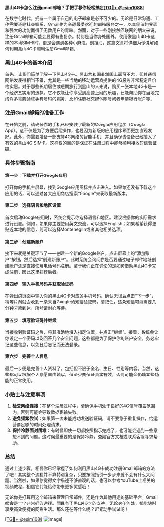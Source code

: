 **黑山4G卡怎么注册gmail邮箱？手把手教你轻松搞定[[TG💪+ @esim1088](https://t.me/s/esim1088)]**

在数字化时代，拥有一个属于自己的电子邮箱是必不可少的。无论是日常沟通、工作需要还是社交娱乐，Gmail作为全球最受欢迎的邮箱服务之一，以其简洁的界面和强大的功能赢得了无数用户的青睐。然而，对于一些刚接触互联网的朋友来说，注册Gmail邮箱可能会显得有些复杂。特别是当你身处国外，使用像黑山4G卡这样的本地SIM卡时，更是会遇到各种小麻烦。别担心，这篇文章将详细为你讲解如何利用黑山4G卡顺利注册Gmail邮箱。

### 黑山4G卡的基本介绍

首先，让我们简单了解一下黑山4G卡。黑山共和国虽然国土面积不大，但其通信网络发展得相当不错，尤其是一些当地的移动运营商提供的4G服务非常稳定且价格实惠。对于那些长期居住或短期旅行到黑山的人来说，购买一张本地4G卡是一个经济又实用的选择。它不仅能让你享受到高速上网的乐趣，还能帮助你在当地完成许多需要验证手机号码的服务，比如注册社交媒体账号或者申请银行账户等。

### 注册Gmail邮箱的准备工作

在开始之前，请确保你的手机已经安装了最新的Google应用程序（Google App）。这不仅是为了方便后续操作，也是因为新版的应用程序界面更加直观友好。此外，你需要准备一部支持4G网络的智能手机，并且确保该设备已经插入了有效的黑山4G SIM卡。这样做的目的是保证在注册过程中能够顺利接收短信验证码。

### 具体步骤指南

#### 第一步：下载并打开Google应用

打开你的手机主屏幕，找到Google应用图标并点击进入。如果你还没有下载这个应用的话，可以通过各大应用商店搜索“Google”来获取最新版本。

#### 第二步：选择语言和地区设置

首次启动Google应用时，系统会提示你选择语言和地区。建议根据你的实际需求进行设置。例如，如果你主要使用英文交流，可以选择English；如果希望获得更贴近本地的信息，则可以选择Montenegrin或者其他相关选项。

#### 第三步：创建新账户

接下来就是关键环节了——创建一个新的Google账户。点击屏幕上的“添加账户”按钮，然后选择“创建新账户”。此时系统会询问你是否要通过电子邮件地址创建账户还是直接使用电话号码注册。鉴于我们正在讨论的是如何借助黑山4G卡完成注册，因此这里推荐后者。

#### 第四步：输入手机号码并获取验证码

在弹出的页面中输入你的黑山4G卡对应的手机号码。确认无误后点击“下一步”，稍等片刻就会收到一条来自Google的短信验证码。请记住，这条短信可能需要几分钟才能到达，所以请耐心等待。

#### 第五步：填写验证码并继续

当接收到验证码之后，将其准确地填入指定位置，并点击“继续”。接着，系统会让你设定一个密码以及回答几个安全问题，这些都是为了保护你的账户安全。务必牢记这些信息，以免日后忘记而无法登录。

#### 第六步：完善个人信息

最后一步便是完善个人资料了。包括但不限于全名、生日、性别等内容。当然，这些都可以根据个人意愿自由填写，但至少要保证真实有效，否则可能会影响某些功能的正常使用。

### 小贴士与注意事项

1. **检查网络连接**：在整个注册过程中，请确保手机处于良好的4G信号覆盖范围内，否则可能会导致数据传输失败。
2. **避免频繁尝试**：如果第一次未能成功发送验证码，请不要急于重复操作，给运营商足够的时间处理请求。
3. **保持冷静面对困难**：有时候即使一切都按照指示完成了，也可能会遇到一些意想不到的问题。这时候最重要的是保持冷静，查阅官方文档或联系客服寻求帮助。

### 总结

通过上述步骤，相信你已经掌握了如何利用黑山4G卡成功注册Gmail邮箱的方法了吧！其实整个流程并不算特别复杂，只要按照指引一步步来就不会有什么大问题。当然啦，如果你觉得文字描述不够直观的话，也可以参考YouTube上相关的视频教程，相信它们能给你带来更多灵感哦！

无论你是打算用这个邮箱来管理日常邮件，还是作为其他用途的基础平台，Gmail都会是一个非常好的选择。而且有了黑山4G卡的支持，无论身在何处，都能随时享受高效便捷的网络生活。那么还在等什么呢？赶紧动手试试吧！

[[TG💪+ @esim1088](https://t.me/s/esim1088) ![Image](https://i.postimg.cc/4NQfJmqS/Snipaste-2025-05-13-00-14-12.png)]